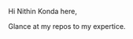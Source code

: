 Hi Nithin Konda here, 

Glance at my repos to my expertice.
<!---
nithink27/nithink27 is a ✨ special ✨ repository because its `README.md` (this file) appears on your GitHub profile.
You can click the Preview link to take a look at your changes.
--->
